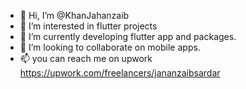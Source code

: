 - 👋 Hi, I’m @KhanJahanzaib
- 👀 I’m interested in flutter projects
- 🌱 I’m currently developing flutter app and packages.
- 💞️ I’m looking to collaborate on mobile apps.
- 📫 you can reach me on upwork https://upwork.com/freelancers/jananzaibsardar

<!---
KhanJahanzaib/KhanJahanzaib is a ✨ special ✨ repository because its `README.md` (this file) appears on your GitHub profile.
You can click the Preview link to take a look at your changes.
--->
